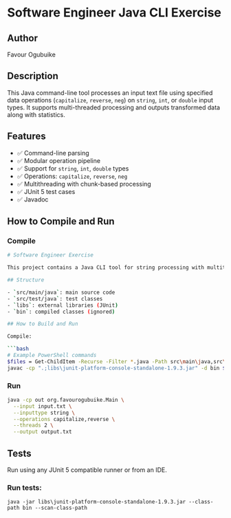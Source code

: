 # Software Engineer Java CLI Exercise

## Author
Favour Ogubuike

## Description
This Java command-line tool processes an input text file using specified data operations (`capitalize`, `reverse`, `neg`) on `string`, `int`, or `double` input types. It supports multi-threaded processing and outputs transformed data along with statistics.

## Features
- ✅ Command-line parsing
- ✅ Modular operation pipeline
- ✅ Support for `string`, `int`, `double` types
- ✅ Operations: `capitalize`, `reverse`, `neg`
- ✅ Multithreading with chunk-based processing
- ✅ JUnit 5 test cases
- ✅ Javadoc

## How to Compile and Run

### Compile
```bash
# Software Engineer Exercise

This project contains a Java CLI tool for string processing with multithreading support.

## Structure

- `src/main/java`: main source code  
- `src/test/java`: test classes  
- `libs`: external libraries (JUnit)  
- `bin`: compiled classes (ignored)  

## How to Build and Run

Compile:

```bash
# Example PowerShell commands
$files = Get-ChildItem -Recurse -Filter *.java -Path src\main\java,src\test\java | ForEach-Object { $_.FullName }
javac -cp ".;libs\junit-platform-console-standalone-1.9.3.jar" -d bin $files
```

### Run
```bash
java -cp out org.favourogubuike.Main \
  --input input.txt \
  --inputtype string \
  --operations capitalize,reverse \
  --threads 2 \
  --output output.txt
```

## Tests
Run using any JUnit 5 compatible runner or from an IDE.

### Run tests:
```java -jar libs\junit-platform-console-standalone-1.9.3.jar --class-path bin --scan-class-path```
